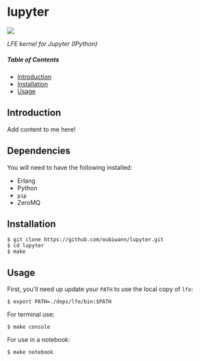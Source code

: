 # lupyter

[travis]: https://travis-ci.org/oubiwann/lupyter
[travis-badge]: https://travis-ci.org/oubiwann/lupyter.png?branch=master

[![][lupyter-tiny]][lupyter-large]

[lupyter-tiny]: resources/images/lupyter-sq-x250.png
[lupyter-large]: resources/images/lupyter-sq.png

*LFE kernel for Jupyter (IPython)*

##### Table of Contents

* [Introduction](#introduction-)
* [Installation](#installation-)
* [Usage](#usage-)

## Introduction

Add content to me here!

## Dependencies

You will need to have the following installed:

* Erlang
* Python
* ``pip``
* ZeroMQ

## Installation

```
$ git clone https://github.com/oubiwann/lupyter.git
$ cd lupyter
$ make
```


## Usage

First, you'll need up update your ``PATH`` to use the local copy of ``lfe``:

```
$ export PATH=./deps/lfe/bin:$PATH
```

For terminal use:

```
$ make console
```

For use in a notebook:

```
$ make notebook
```
